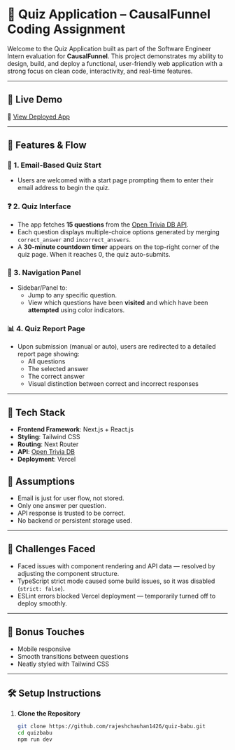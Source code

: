 


# 🎯 Quiz Application – CausalFunnel Coding Assignment

Welcome to the Quiz Application built as part of the Software Engineer Intern evaluation for **CausalFunnel**. This project demonstrates my ability to design, build, and deploy a functional, user-friendly web application with a strong focus on clean code, interactivity, and real-time features.

---

## 🚀 Live Demo

🔗 [View Deployed App](https://quiz-babu.vercel.app/)

---

## 📌 Features & Flow

### 🧾 1. Email-Based Quiz Start
- Users are welcomed with a start page prompting them to enter their email address to begin the quiz.

### ❓ 2. Quiz Interface
- The app fetches **15 questions** from the [Open Trivia DB API](https://opentdb.com/api.php?amount=15).
- Each question displays multiple-choice options generated by merging `correct_answer` and `incorrect_answers`.
- A **30-minute countdown timer** appears on the top-right corner of the quiz page. When it reaches 0, the quiz auto-submits.

### 🧭 3. Navigation Panel
- Sidebar/Panel to:
  - Jump to any specific question.
  - View which questions have been **visited** and which have been **attempted** using color indicators.

### 📊 4. Quiz Report Page
- Upon submission (manual or auto), users are redirected to a detailed report page showing:
  - All questions
  - The selected answer
  - The correct answer
  - Visual distinction between correct and incorrect responses

---

## 🔧 Tech Stack

- **Frontend Framework**: Next.js + React.js
- **Styling**: Tailwind CSS
- **Routing**: Next Router
- **API**: [Open Trivia DB](https://opentdb.com/api.php?amount=15)
- **Deployment**: Vercel


## 📌 Assumptions

- Email is just for user flow, not stored.
- Only one answer per question.
- API response is trusted to be correct.
- No backend or persistent storage used.

---

## 🚧 Challenges Faced

- Faced issues with component rendering and API data — resolved by adjusting the component structure.
- TypeScript strict mode caused some build issues, so it was disabled (`strict: false`).
- ESLint errors blocked Vercel deployment — temporarily turned off to deploy smoothly.

---

## 🎁 Bonus Touches

- Mobile responsive  
- Smooth transitions between questions  
- Neatly styled with Tailwind CSS
---

## 🛠️ Setup Instructions

1. **Clone the Repository**
   ```bash
   git clone https://github.com/rajeshchauhan1426/quiz-babu.git
   cd quizbabu
   npm run dev 
